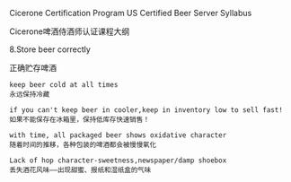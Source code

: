 Cicerone Certification Program US Certified Beer Server Syllabus

Cicerone啤酒侍酒师认证课程大纲

8.Store beer correctly

正确贮存啤酒
    
    keep beer cold at all times
    永远保持冷藏

    if you can't keep beer in cooler,keep in inventory low to sell fast!
    如果不能保存在冰箱里，保持低库存快速销售！

    with time, all packaged beer shows oxidative character
    随着时间的推移，各种包装的啤酒都会被慢慢氧化

    Lack of hop character-sweetness,newspaper/damp shoebox
    丢失酒花风味——出现甜蜜、报纸和湿纸盒的气味